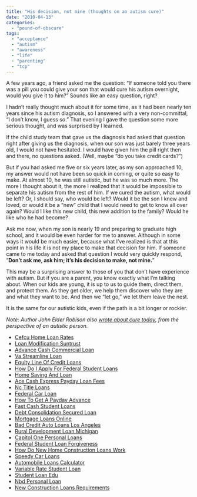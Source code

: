 ```yaml
---
title: "His decision, not mine (thoughts on an autism cure)"
date: "2010-04-13"
categories: 
  - "pound-of-obscure"
tags: 
  - "acceptance"
  - "autism"
  - "awareness"
  - "life"
  - "parenting"
  - "tcp"
---
```


A few years ago, a friend asked me the question: “If someone told you there was a pill you could give your son that would cure his autism overnight, would you give it to him?” Sounds like an easy question, right?

I hadn’t really thought much about it for some time, as it had been nearly ten years since his autism diagnosis, so I answered with a very non-committal, “I don’t know, I guess so.” That evening I gave the question some more serious thought, and was surprised by I learned.

If the child study team that gave us the diagnosis had asked that question right after giving us the diagnosis, when our son was just barely three years old, I would not have hesitated. I would have given him the pill right then and there, no questions asked. (Well, maybe “do you take credit cards?”)

But if you had asked me five or six years later, as my son approached 10, my answer would not have been so quick in coming, or quite so easy to make. At almost 10, he was still autistic, but he was so much more. The more I thought about it, the more I realized that it would be impossible to separate his autism from the rest of him. If we cured the autism, what would be left? Or, I should say, who would be left? Would it be the son I knew and loved, or would it be a “new” child that I would need to get to know all over again? Would I like this new child, this new addition to the family? Would he like who he had become?

Ask me now, when my son is nearly 19 and preparing to graduate high school, and it would be even harder for me to answer. Although in some ways it would be much easier, because what I’ve realized is that at this point in his life it is not my place to make that decision for him. If someone came to me today and asked that question I would very quickly respond, “**Don’t ask me, ask him; it’s his decision to make, not mine.**”

This may be a surprising answer to those of you that don’t have experience with autism. But if you are a parent, you know exactly what I’m talking about. When our kids are young, it is up to us to guide them, direct them, and protect them. As they get older, we help them discover who they are and what they want to be. And then we “let go,” we let them leave the nest.

It is the same for our autistic kids, even if the path is a bit longer or rockier.

_Note: Author John Elder Robison also_ [_wrote about cure today_](http://jerobison.blogspot.com/2010/04/i-am-autism-too-thoughts-on.html)_, from the perspective of an autistic person._

- [Cefcu Home Loan Rates](http://www.amarysia.gr/?Cefcu-Home-Loan-Rates)
- [Loan Modification Suntrust](http://www.consejocafe.org/?Loan-Modification-Suntrust)
- [Advance Cash Commercial Loan](http://www.franklinny.org/?Advance-Cash-Commercial-Loan)
- [Va Streamline Loan](http://usasportgroup.com/?Va-Streamline-Loan)
- [Equity Line Of Credit Loans](http://gbbkolejka.pl/?Equity-Line-Of-Credit-Loans)
- [How Do I Apply For Federal Student Loans](http://www.mariebo.org/?How-Do-I-Apply-For-Federal-Student-Loans)
- [Home Saving And Loan](http://usasportgroup.com/?Home-Saving-And-Loan)
- [Ace Cash Express Payday Loan Fees](http://gbbkolejka.pl/?Ace-Cash-Express-Payday-Loan-Fees)
- [Nc Title Loans](http://usasportgroup.com/?Nc-Title-Loans)
- [Federal Car Loan](http://www.consejocafe.org/?Federal-Car-Loan)
- [How To Get A Payday Advance](http://usasportgroup.com/?How-To-Get-A-Payday-Advance)
- [Fast Cash Student Loans](http://www.mariebo.org/?Fast-Cash-Student-Loans)
- [Debt Consolidation Secured Loan](http://www.consejocafe.org/?Debt-Consolidation-Secured-Loan)
- [Mortgage Loans Online](http://www.franklinny.org/?Mortgage-Loans-Online)
- [Bad Credit Auto Loans Los Angeles](http://gbbkolejka.pl/?Bad-Credit-Auto-Loans-Los-Angeles)
- [Rural Development Loan Michigan](http://www.franklinny.org/?Rural-Development-Loan-Michigan)
- [Capitol One Personal Loans](http://www.franklinny.org/?Capitol-One-Personal-Loans)
- [Federal Student Loan Forgiveness](http://www.mariebo.org/?Federal-Student-Loan-Forgiveness)
- [How Do New Home Construction Loans Work](http://usasportgroup.com/?How-Do-New-Home-Construction-Loans-Work)
- [Speedy Car Loans](http://www.amarysia.gr/?Speedy-Car-Loans)
- [Automobile Loans Calculator](http://usasportgroup.com/?Automobile-Loans-Calculator)
- [Variable Rate Student Loan](http://www.mariebo.org/?Variable-Rate-Student-Loan)
- [Student Loan Edu](http://gbbkolejka.pl/?Student-Loan-Edu)
- [Nbd Personal Loan](http://usasportgroup.com/?Nbd-Personal-Loan)
- [New Construction Loans Requirements](http://www.consejocafe.org/?New-Construction-Loans-Requirements)
